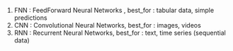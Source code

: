 1. FNN : FeedForward Neural Networks , best_for : tabular data, simple predictions
2. CNN : Convolutional Neural Networks, best_for : images, videos
4. RNN : Recurrent Neural Networks, best_for : text, time series (sequential data)
